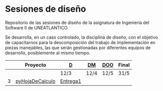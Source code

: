 # Sesiones de diseño

Repositorio de las sesiones de diseño de la asignatura de Ingeniería del Software II de UNEATLANTICO.

Se desarrolla, en un caso controlado, la disciplina de diseño, con el objetivo de capacitarnos para la descomposición del trabajo de implementación en piezas manejables, las que serán gestionadas por diferentes equipos de desarrollo, posiblemente al mismo tiempo.

<div align=center>

| |Proyecto|[D](/documentos/entregas.d.md)|[DM](/documentos/entregas.dM.md)|[DOO](/documentos/entregas.dOO.md)|Final
| --- | --- | --- | --- | --- | --- |
| ||12/3|12/4|12/5|31/5
|3|[pyHojaDeCalculo](https://github.com/puntoReflex/pyHojaDeCalculo/blob/main/enunciado.md)| [Entrega1](/documentos/entregas.d.md)
</div>
